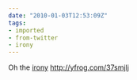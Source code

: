 ```yaml
---
date: "2010-01-03T12:53:09Z"
tags:
- imported
- from-twitter
- irony
---
```

Oh the [irony](/tags/irony) http://yfrog.com/37smjlj

